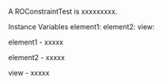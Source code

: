 A ROConstraintTest is xxxxxxxxx.

Instance Variables
	element1:		<Object>
	element2:		<Object>
	view:		<Object>

element1
	- xxxxx

element2
	- xxxxx

view
	- xxxxx
